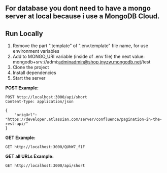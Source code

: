 ## For database you dont need to have a mongo server at local because i use a MongoDB Cloud.

## Run Locally

1. Remove the part ".template" of ".env.template" file name, for use environment variables
2. Add to MONGO_URI variable (inside of .env file) the next value: mongodb+srv://admi:adminadmin@shop.jnyzw.mongodb.net/test
3. Clone the project
4. Install dependencies
5. Start the server

**POST Example:**

```http
POST http://localhost:3000/api/short
Content-Type: application/json

{
    "origUrl": "https://developer.atlassian.com/server/confluence/pagination-in-the-rest-api/"
}

```

**GET Example:**

```http
GET http://localhost:3000/QUhW7_f1F
```

**GET all URLs Example:**

```http
GET http://localhost:3000/api/short

```
